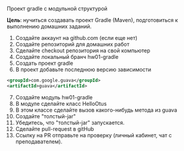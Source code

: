 Проект gradle с модульной структурой

**Цель**: нучиться создавать проект Gradle (Maven), подготовиться к выполнению домашних заданий.

1. Создайте аккаунт на github.com (если еще нет)
2. Создайте репозиторий для домашних работ 
3. Сделайте checkout репозитория на свой компьютер
4. Создайте локальный бранч hw01-gradle
5. Создать проект gradle
6. В проект добавьте последнюю версию зависимости
```xml
<groupId>com.google.guava</groupId>
<artifactId>guava</artifactId>
````
7. Создайте модуль hw01-gradle
8. В модуле сделайте класс HelloOtus
9. В этом классе сделайте вызов какого-нибудь метода из guava
10. Создайте "толстый-jar"
11. Убедитесь, что "толстый-jar" запускается.
12. Сделайте pull-request в gitHub
13. Ссылку на PR отправьте на проверку (личный кабинет, чат с преподавателем).

